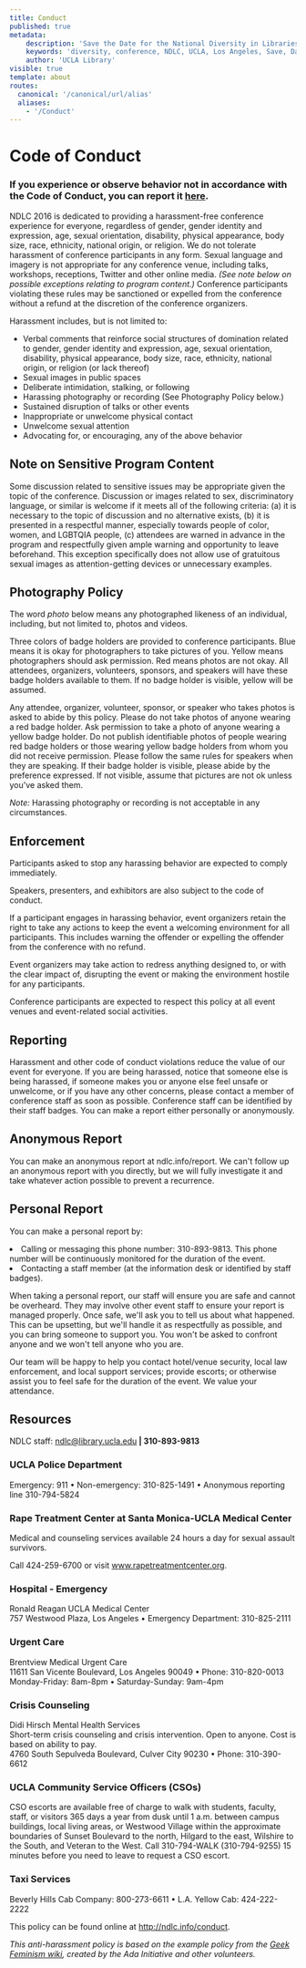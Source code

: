 ```yaml
---
title: Conduct
published: true
metadata:
    description: 'Save the Date for the National Diversity in Libraries Conference (NDLC) 2016 UCLA, Los Angeles, California where library staff discuss issues relating to diversity.'
    keywords: 'diversity, conference, NDLC, UCLA, Los Angeles, Save, Date, national, 2016, what is diversity, diversity committee, conduct, behavior, code'
    author: 'UCLA Library'
visible: true
template: about
routes:
  canonical: '/canonical/url/alias'
  aliases:
    - '/Conduct'
---
```

# Code of Conduct
### If you experience or observe behavior not in accordance with the Code of Conduct, you can report it [here](support).
<p>
NDLC 2016 is dedicated to providing a harassment-free conference experience for everyone, regardless of gender, 
gender identity and expression, age, sexual	orientation, disability, physical appearance, body size, race, ethnicity,
 national origin, or religion. We do not tolerate harassment of conference participants in any form. Sexual language 
 and imagery is not appropriate for any conference venue, including talks, workshops, receptions, Twitter and other 
 online media. <em>(See note below on possible exceptions relating to program content.)</em> Conference participants 
 violating these rules may be sanctioned or expelled from the conference without a refund at the discretion of the conference organizers.
</p>
<p>
Harassment includes, but is not limited to:
</p>
<ul>
<li>Verbal comments that reinforce social structures of domination related to gender, gender identity and expression, age, sexual orientation, disability, physical appearance, body size, race, ethnicity, national origin, or religion (or lack thereof)
</li>
<li>Sexual images in public spaces
</li>
<li>Deliberate intimidation, stalking, or following
</li>
<li>Harassing photography or recording (See Photography Policy below.)
</li>
<li>Sustained disruption of talks or other events
</li>
<li>Inappropriate or unwelcome physical contact
</li>
<li>Unwelcome sexual attention
</li>
<li>Advocating for, or encouraging, any of the above behavior
</li>
</ul>
<h2>
Note on Sensitive Program Content
</h2>
<p>
Some discussion related to sensitive issues may be appropriate given the topic of the conference. Discussion or images related to sex, discriminatory language, or similar is welcome if it meets all of the following criteria: (a) it is necessary to the topic of discussion and no alternative exists, (b) it is presented in a respectful manner, especially towards people of color, women, and LGBTQIA people, (c) attendees are warned in advance in the program and respectfully given ample warning and opportunity to leave beforehand. This exception specifically does not allow use of gratuitous sexual images as attention-getting devices or unnecessary examples.
</p>
<h2>
Photography Policy
</h2>
<p>
The word <em>photo</em> below means any photographed likeness of an individual, including, but not limited to, photos 
and videos.
</p>
<p>
Three colors of badge holders are provided to conference participants. Blue means it is okay for photographers to take pictures of you. Yellow means photographers should ask permission. Red means photos are not okay. All attendees, organizers, volunteers, sponsors, and speakers will have these badge holders available to them. If no badge holder is visible, yellow will be assumed.
</p>
<p>
Any attendee, organizer, volunteer, sponsor, or speaker who takes photos is asked to abide by this policy. Please do not take photos of anyone wearing a red badge holder. Ask permission to take a photo of anyone wearing a yellow badge holder. Do not publish identifiable photos of people wearing red badge holders or those wearing yellow badge holders from whom you did not receive permission. Please follow the same rules for speakers when they are speaking.
If their badge holder is visible, please abide by the preference expressed. If not visible, assume that pictures are not ok unless you've asked them.
</p>
<p>
<em>Note:</em> Harassing photography or recording is not acceptable in any circumstances.
</p>
<h2>
Enforcement
</h2>
<p>
Participants asked to stop any harassing behavior are expected to comply immediately.
</p>
<p>
Speakers, presenters, and exhibitors are also subject to the code of conduct.
</p>
<p>
If a participant engages in harassing behavior, event organizers retain the right to take any actions to keep the event a welcoming environment for all participants. This includes warning the offender or expelling the offender from the conference with no refund.
</p>
<p>
Event organizers may take action to redress anything designed to, or with the clear impact of, disrupting the event or making the environment hostile for any participants.
</p>
<p>
Conference participants are expected to respect this policy at all event venues and event-related social activities.
</p>
<h2>
Reporting
</h2>
<p>
Harassment and other code of conduct violations reduce the value of our event for everyone. If you are being harassed, notice that someone else is being harassed, if someone makes you or anyone else feel unsafe or unwelcome, or if you have any other concerns, please contact a member of conference staff as soon as possible. Conference staff can be identified by their staff badges. You can make a report either personally or anonymously.
</p>
<h2>
Anonymous Report
</h2>
<p>
You can make an anonymous report at ndlc.info/report. We can't follow up an anonymous report with you directly, but we will fully investigate it and take whatever action possible to prevent a recurrence.
</p>
<h2>
Personal Report
</h2>
<p>
You can make a personal report by:
</p>
<li>
Calling or messaging this phone number: 310-893-9813. This phone number will be continuously monitored for the duration of the event.
</li>
<li>
Contacting a staff member (at the information desk or identified by staff badges).
</li>
<p></p>
<p>
When taking a personal report, our staff will ensure you are safe and cannot be overheard. They may involve other event staff to ensure your report is managed properly. Once safe, we'll ask you to tell us about what happened. This can be upsetting, but we'll handle it as respectfully as possible, and you can bring someone to support you. You won't be asked to confront anyone and we won't tell anyone who you are.
</p>
<p>
Our team will be happy to help you contact hotel/venue security, local law enforcement, and local support services; provide escorts; or otherwise assist you to feel safe for the duration of the event. We value your attendance.
</p>
<h2>
Resources
</h2>
<p>
NDLC staff: <a href="mailto:ndlc@library.ucla.edu">ndlc@library.ucla.edu</a><strong> | 310-893-9813</strong>
</p>
<h3>
UCLA Police Department
</h3>
<p>
Emergency: 911 &#8226; Non-emergency: 310-825-1491 &#8226; Anonymous reporting line 310-794-5824
</p>
<h3>
Rape Treatment Center at Santa Monica-UCLA Medical Center
</h3>
<p>
Medical and counseling services available 24 hours a day for sexual assault survivors.
</p>
<p>
Call 424-259-6700 or visit <a href="http://www.rapetreatmentcenter.org/" target="_blank">www.rapetreatmentcenter.org</a>.
</p>
<h3>
Hospital - Emergency
</h3>
<p>
Ronald Reagan UCLA Medical Center
<br/>
757 Westwood Plaza, Los Angeles &#8226; Emergency Department: 310-825-2111
</p>
<h3>
Urgent Care
</h3>
<p>
Brentview Medical Urgent Care
<br/>
11611 San Vicente Boulevard, Los Angeles 90049 &#8226; Phone: 310-820-0013
<br/>
Monday-Friday: 8am-8pm &#8226; Saturday-Sunday: 9am-4pm
</p>
<h3>
Crisis Counseling
</h3>
<p>
Didi Hirsch Mental Health Services
<br/>
Short-term crisis counseling and crisis intervention. Open to anyone. Cost is based on ability to pay.
<br/>
4760 South Sepulveda Boulevard, Culver City 90230 &#8226; Phone: 310-390-6612
</p>
<h3>
UCLA Community Service Officers (CSOs)
</h3>
<p>
CSO escorts are available free of charge to walk with students, faculty, staff, or visitors 365 days a year from dusk until 1 a.m. between campus buildings, local living areas, or Westwood Village within the approximate boundaries of Sunset Boulevard to the north, Hilgard to the east, Wilshire to the South, and Veteran to the West. Call 310-794-WALK (310-794-9255) 15 minutes before you need to leave to request a CSO escort.
</p>
<h3>
Taxi Services
</h3>
<p>
Beverly Hills Cab Company: 800-273-6611 &#8226; L.A. Yellow Cab: 424-222-2222
</p>
<p>
This policy can be found online at <a href="http://ndlc.info/conduct">http://ndlc.info/conduct</a>.
</p>
<p>
<em>This anti-harassment policy is based on the example policy from the </em><a href="http://geekfeminism.wikia.com/wiki/Conference_anti-harassment" target="_blank"><em>Geek Feminism wiki</em></a><em>, created by the Ada Initiative and other volunteers.</em>
</p>

